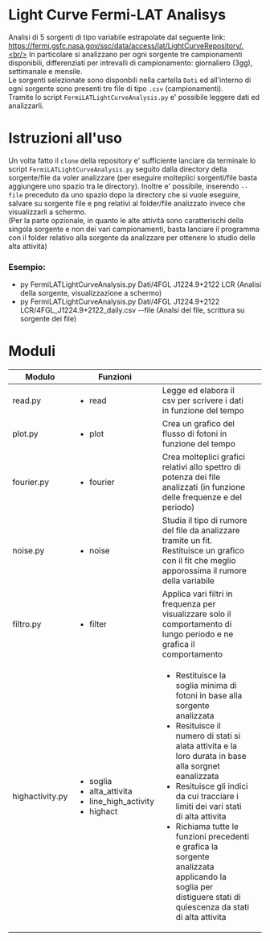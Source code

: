 # Light Curve Fermi-LAT Analisys
Analisi di 5 sorgenti di tipo variabile estrapolate dal seguente link: https://fermi.gsfc.nasa.gov/ssc/data/access/lat/LightCurveRepository/.<br/>
In particolare si analizzano per ogni sorgente tre campionamenti disponibili, differenziati per intrevalli di campionamento: giornaliero (3gg), settimanale e mensile.<br/>
Le sorgenti selezionate sono disponbili nella cartella `Dati` ed all'interno di ogni sorgente sono presenti tre file di tipo `.csv` (campionamenti).<br/>
Tramite lo script `FermiLATLightCurveAnalysis.py` e' possibile leggere dati ed analizzarli.

# Istruzioni all'uso

Un volta fatto il `clone` della repository e' sufficiente lanciare da terminale lo script `FermiLATLightCurveAnalysis.py` seguito dalla directory della sorgente/file da voler analizzare (per eseguire molteplici sorgenti/file basta aggiungere uno spazio tra le directory). Inoltre e' possibile, inserendo `--file` preceduto da uno spazio dopo la directory che si vuole eseguire, salvare su sorgente file e png relativi al folder/file analizzato invece che visualizzarli a schermo.</br>
(Per la parte opzionale, in quanto le alte attività sono caratterischi della singola sorgente e non dei vari campionamenti, basta lanciare il programma con il folder relativo alla sorgente da analizzare per ottenere lo studio delle alta attività)

### Esempio:<br/>
<ul>
    <li>py FermiLATLightCurveAnalysis.py Dati/4FGL J1224.9+2122 LCR (Analisi della sorgente, visualizzazione a schermo)</li>
    <li>py FermiLATLightCurveAnalysis.py Dati/4FGL J1224.9+2122 LCR/4FGL_J1224.9+2122_daily.csv --file (Analsi del file, scrittura su sorgente dei file)</li>
</ul>

# Moduli

<table>
    <thead>
        <tr>
            <th>Modulo</th>
            <th><center>Funzioni</center><th>
            <th></th>
        </tr>
    </thead>
    <tbody>
        <tr>
            <td>read.py</td>
            <td><ul>
                <li>read</li>
            </ul></td>
            </ul></td>
            <td>Legge ed elabora il csv per scrivere i dati in funzione del tempo</td>
        </tr>
        <tr>
            <td>plot.py</td>
            <td><ul>
                <li>plot</li>
            </ul></td>
            <td>Crea un grafico del flusso di fotoni in funzione del tempo</td>
        </tr>
        <tr>
            <td>fourier.py</td>
            <td><ul>
                <li>fourier</li>
            </ul></td>
            <td>Crea molteplici grafici relativi allo spettro di potenza dei file analizzati (in funzione delle frequenze e del periodo)</td>
        </tr>
        <tr>
            <td>noise.py</td>
            <td><ul>
                <li>noise</li>
            </ul></td>
            <td>Studia il tipo di rumore del file da analizzare tramite un fit. Restituisce un grafico con il fit che meglio apporossima il rumore della variabile</td>
        </tr>
        <tr>
            <td>filtro.py</td>
            <td><ul>
                <li>filter</li>
            </ul></td>
            <td>Applica vari filtri in frequenza per visualizzare solo il comportamento di lungo periodo e ne grafica il comportamento</td>
        </tr>
        <tr>
            <td>highactivity.py</td>
            <td><ul>
                <li>soglia</li>
                <li>alta_attivita</li>
                <li>line_high_activity</li>
                <li>highact</li>
            </ul></td>
            <td><ul>
                <li>Restituisce la soglia minima di fotoni in base alla sorgente analizzata</li>
                <li>Resituisce il numero di stati si alata attivita e la loro durata in base alla sorgnet eanalizzata</li>
                <li>Resituisce gli indici da cui tracciare i limiti dei vari stati di alta attivita</li>
                <li>Richiama tutte le funzioni precedenti e grafica la sorgente analizzata applicando la soglia per distiguere stati di quiescenza da stati di alta attivita</li>
            </ul></td>
        </tr>
    </tbody>
</table>

